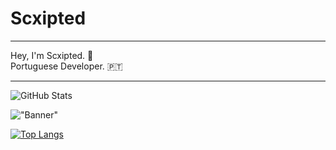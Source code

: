 # Scxipted
---
 
Hey, I'm Scxipted. 👋  
Portuguese Developer. 🇵🇹  
 
---



![GitHub Stats](https://github-readme-stats.vercel.app/api?username=Scxipted&show_icons=true)

!["Banner"](https://doy2mn9upadnk.cloudfront.net/uploads/default/optimized/4X/7/c/2/7c2aa4aacb769fab0f41129470ddc3807b520a51_2_690x172.png)

[![Top Langs](https://github-readme-stats.vercel.app/api/top-langs/?username=anuraghazra&layout=compact)](https://github.com/anuraghazra/github-readme-stats)
